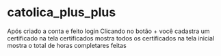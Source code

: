 # catolica_plus_plus

Após criado a conta e feito login
Clicando no botão + você cadastra um certificado
na tela certificados mostra todos os certificados
na tela inicial mostra o total de horas completares feitas
